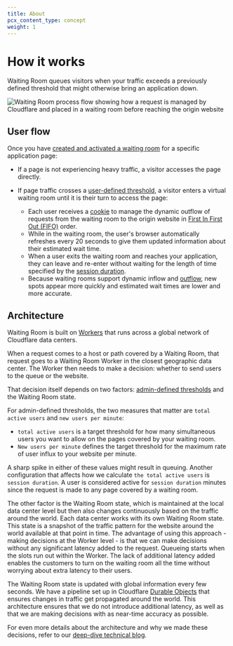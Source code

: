 ```yaml
---
title: About
pcx_content_type: concept
weight: 1
---
```


# How it works

Waiting Room queues visitors when your traffic exceeds a previously defined threshold that might otherwise bring an application down.

![Waiting Room process flow showing how a request is managed by Cloudflare and placed in a waiting room before reaching the origin website](/images/waiting-room/waiting-room-process-flow.png)

## User flow

Once you have [created and activated a waiting room](/waiting-room/get-started/) for a specific application page:

- If a page is not experiencing heavy traffic, a visitor accesses the page directly.
- If page traffic crosses a [user-defined threshold](/waiting-room/reference/configuration-settings/#session-duration), a visitor enters a virtual waiting room until it is their turn to access the page:

  - Each user receives a [cookie](/waiting-room/reference/waiting-room-cookie/) to manage the dynamic outflow of requests from the waiting room to the origin website in [First In First Out (FIFO)](/waiting-room/reference/queueing-methods/#first-in-first-out-fifo) order.
  - While in the waiting room, the user's browser automatically refreshes every 20 seconds to give them updated information about their estimated wait time.
  - When a user exits the waiting room and reaches your application, they can leave and re-enter without waiting for the length of time specified by the [session duration](/waiting-room/reference/configuration-settings/#session-duration).
  - Because waiting rooms support dynamic inflow and [outflow](/waiting-room/reference/configuration-settings/#session-duration), new spots appear more quickly and estimated wait times are lower and more accurate.

## Architecture

Waiting Room is built on [Workers](/workers/) that runs across a global network of Cloudflare data centers.

When a request comes to a host or path covered by a Waiting Room, that request goes to a Waiting Room Worker in the closest geographic data center. The Worker then needs to make a decision: whether to send users to the queue or the website.

That decision itself depends on two factors: [admin-defined thresholds](/waiting-room/reference/configuration-settings/) and the Waiting Room state.

For admin-defined thresholds, the two measures that matter are `total active users` and `new users per minute`:

- `total active users` is a target threshold for how many simultaneous users you want to allow on the pages covered by your waiting room.
- `New users per minute` defines the target threshold for the maximum rate of user influx to your website per minute.

A sharp spike in either of these values might result in queuing. Another configuration that affects how we calculate `the total active users` is `session duration`. A user is considered active for `session duration` minutes since the request is made to any page covered by a waiting room.

The other factor is the Waiting Room state, which is maintained at the local data center level but then also changes continuously based on the traffic around the world. Each data center works with its own Waiting Room state. This state is a snapshot of the traffic pattern for the website around the world available at that point in time. The advantage of using this approach - making decisions at the Worker level - is that we can make decisions without any significant latency added to the request. Queueing starts when the slots run out within the Worker. The lack of additional latency added enables the customers to turn on the waiting room all the time without worrying about extra latency to their users.

The Waiting Room state is updated with global information every few seconds. We have a pipeline set up in Cloudflare [Durable Objects](/durable-objects/) that ensures changes in traffic get propagated around the world. This architecture ensures that we do not introduce additional latency, as well as that we are making decisions with as near-time accuracy as possible.

For even more details about the architecture and why we made these decisions, refer to our [deep-dive technical blog](https://blog.cloudflare.com/how-waiting-room-queues).
